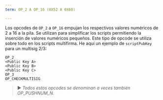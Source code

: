 ```yaml
---
term: OP_2 A OP_16 (0X52 A 0X60)

---
```

Los opcodes de `OP_2` a `OP_16` empujan los respectivos valores numéricos de 2 a 16 a la pila. Se utilizan para simplificar los scripts permitiendo la inserción de valores numéricos pequeños. Este tipo de opcode se utiliza sobre todo en los scripts multifirma. He aquí un ejemplo de `scriptPubKey` para un multisig 2/3:

```text
OP_2
<Public Key A>
<Public Key B>
<Public Key C>
OP_3
OP_CHECKMULTISIG
```

> ► *Todos estos opcodes se denominan a veces también OP_PUSHNUM_N.*